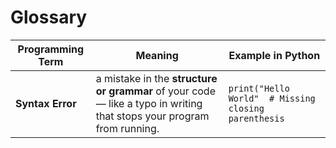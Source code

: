 # Glossary

| Programming Term | Meaning | Example in Python |
| ---------------- | ------- | ----------------- |
| **Syntax Error** | a mistake in the **structure or grammar** of your code — like a typo in writing that stops your program from running. | `print("Hello World"  # Missing closing parenthesis` |
